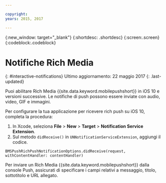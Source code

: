```yaml
---

copyright:
years: 2015, 2017

---
```


{:new_window: target="_blank"}
{:shortdesc: .shortdesc}
{:screen:.screen}
{:codeblock:.codeblock}

# Notifiche Rich Media 
{: #interactive-notifications}
Ultimo aggiornamento: 22 maggio 2017
{: .last-updated}


Puoi abilitare Rich Media {{site.data.keyword.mobilepushshort}} in iOS 10 e versioni successive. Le notifiche di push possono essere inviate con audio, video, GIF e immagini. 

Per configurare la tua applicazione per ricevere rich push su iOS 10, completa la procedura:  

1. In Xcode, seleziona **File** > **New** > **Target** > **Notification Service Extension**.
2. Sul metodo `didReceive()` in `UNNotificationServiceExtension`, aggiungi il codice.
```
BMSPushRichPushNotificationOptions.didReceive(request, withContentHandler: contentHandler)
```
	
Per inviare un Rich Media {{site.data.keyword.mobilepushshort}} dalla console Push, assicurati di specificare i campi relativi a messaggio, titolo, sottotitolo e URL allegato. 
